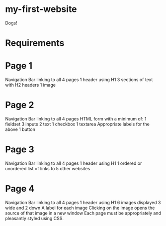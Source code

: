 # my-first-website

Dogs!

# Requirements

# Page 1

Navigation Bar linking to all 4 pages
1 header using H1
3 sections of text with H2 headers
1 image

# Page 2

Navigation Bar linking to all 4 pages
HTML form with a minimum of:
1 fieldset
3 inputs
2 text
1 checkbox
1 textarea
Appropriate labels for the above
1 button

# Page 3

Navigation Bar linking to all 4 pages
1 header using H1
1 ordered or unordered list of links to 5 other websites

# Page 4

Navigation Bar linking to all 4 pages
1 header using H1
6 images displayed 3 wide and 2 down
A label for each image
Clicking on the image opens the source of that image in a new window
Each page must be appropriately and pleasantly styled using CSS.

